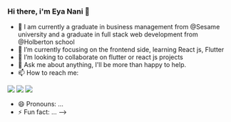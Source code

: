 ### Hi there, i'm Eya Nani 👋
- 🔭 I am currently a graduate in business management from @Sesame university and a graduate in full stack web development from @Holberton school
- 🌱 I’m currently focusing on the frontend side, learning React js, Flutter
- 👯 I’m looking to collaborate on flutter or react js projects
- 💬 Ask me about anything, I'll be more than happy to help.
- 📫 How to reach me: 
<img src="https://img.shields.io/badge/LinkedIn-0077B5?style=for-the-badge&logo=EYANANI&logoColor=white" />
<img src="https://img.shields.io/badge/GitHub-100000?style=for-the-badge&logo=Follow&logoColor=white" />
<img src="https://img.shields.io/badge/Gmail-D14836?style=for-the-badge&logo=gmail&logoColor=white" />

- 😄 Pronouns: ...
- ⚡ Fun fact: ...
-->
